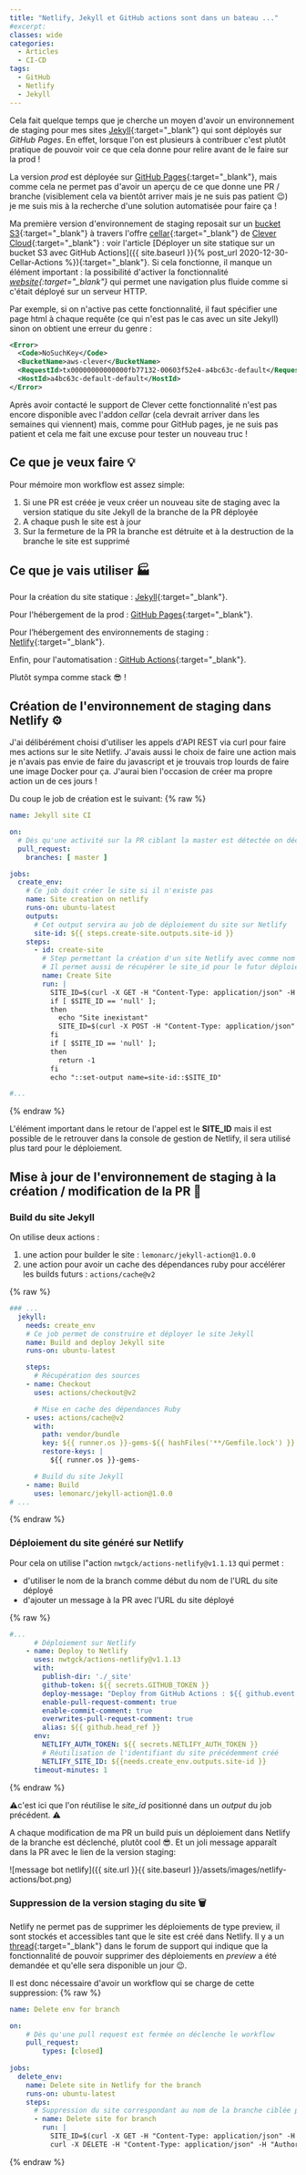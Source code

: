 ```yaml
---
title: "Netlify, Jekyll et GitHub actions sont dans un bateau ..."
#excerpt: 
classes: wide
categories:
  - Articles
  - CI-CD
tags:
  - GitHub
  - Netlify
  - Jekyll
---
```

Cela fait quelque temps que je cherche un moyen d'avoir un environnement de staging pour mes sites [Jekyll](https://jekyllrb.com/){:target="_blank"} qui sont déployés sur *GitHub Pages*.
En effet, lorsque l'on est plusieurs à contribuer c'est plutôt pratique de pouvoir voir ce que cela donne pour relire avant de le faire sur la prod !

La version *prod* est déployée sur [GitHub Pages](https://pages.github.com/){:target="_blank"}, mais comme cela ne permet pas d'avoir un aperçu de ce que donne une PR / branche (visiblement cela va bientôt arriver mais je ne suis pas patient :wink:) je me suis mis à la recherche d'une solution automatisée pour faire ça !

Ma première version d'environnement de staging reposait sur un [bucket S3](https://docs.aws.amazon.com/AmazonS3/latest/dev/UsingBucket.html){:target="_blank"} à travers l'offre [cellar](https://www.clever-cloud.com/doc/deploy/addon/cellar/){:target="_blank"} de [Clever Cloud](https://www.clever-cloud.com/){:target="_blank"} : voir l'article [Déployer un site statique sur un bucket S3 avec GitHub Actions]({{ site.baseurl }}{% post_url 2020-12-30-Cellar-Actions %}){:target="_blank"}.
Si cela fonctionne, il manque un élément important : la possibilité d'activer la fonctionnalité *[website](https://docs.aws.amazon.com/AmazonS3/latest/userguide/EnableWebsiteHosting.html){:target="_blank"}* qui permet une navigation plus fluide comme si c'était déployé sur un serveur HTTP.

Par exemple, si on n'active pas cette fonctionnalité, il faut spécifier une page html à chaque requête (ce qui n'est pas le cas avec un site Jekyll) sinon on obtient une erreur du genre :
```xml
<Error>
  <Code>NoSuchKey</Code>
  <BucketName>aws-clever</BucketName>
  <RequestId>tx00000000000000fb77132-00603f52e4-a4bc63c-default</RequestId>
  <HostId>a4bc63c-default-default</HostId>
</Error>
```
Après avoir contacté le support de Clever cette fonctionnalité n'est pas encore disponible avec l'addon *cellar* (cela devrait arriver dans les semaines qui viennent) mais, comme pour GitHub pages, je ne suis pas patient et cela me fait une excuse pour tester un nouveau truc !

## Ce que je veux faire :bulb:
Pour mémoire mon workflow est assez simple:
1. Si une PR est créée je veux créer un nouveau site de staging avec la version statique du site Jekyll de la branche de la PR déployée
1. A chaque push le site est à jour
1. Sur la fermeture de la PR la branche est détruite et à la destruction de la branche le site est supprimé

## Ce que je vais utiliser :factory:
Pour la création du site statique : [Jekyll](https://jekyllrb.com/){:target="_blank"}.

Pour l'hébergement de la prod : [GitHub Pages](https://pages.github.com/){:target="_blank"}.

Pour l’hébergement des environnements de staging : [Netlify](https://www.netlify.com/){:target="_blank"}.

Enfin, pour l'automatisation : [GitHub Actions](https://github.com/features/actions){:target="_blank"}.

Plutôt sympa comme stack :sunglasses: !

## Création de l'environnement de staging dans Netlify :gear:

J'ai délibérément choisi d'utiliser les appels d'API REST via curl pour faire mes actions sur le site Netlify.
J'avais aussi le choix de faire une action mais je n'avais pas envie de faire du javascript et je trouvais trop lourds de faire une image Docker pour ça.
J'aurai bien l'occasion de créer ma propre action un de ces jours !

Du coup le job de création est le suivant:
{% raw %}
```yaml
name: Jekyll site CI

on:
  # Dès qu'une activité sur la PR ciblant la master est détectée on déclenche le workflow
  pull_request:
    branches: [ master ]

jobs:
  create_env:
    # Ce job doit créer le site si il n'existe pas
    name: Site creation on netlify
    runs-on: ubuntu-latest
    outputs:
      # Cet output servira au job de déploiement du site sur Netlify
      site-id: ${{ steps.create-site.outputs.site-id }}    
    steps:
      - id: create-site
        # Step permettant la création d'un site Netlify avec comme nom le nom de la branche ciblé par la PR
        # Il permet aussi de récupérer le site_id pour le futur déploiement.
        name: Create Site
        run: |
          SITE_ID=$(curl -X GET -H "Content-Type: application/json" -H "Authorization: Bearer ${{ secrets.NETLIFY_AUTH_TOKEN }}" https://api.netlify.com/api/v1/sites?name=${{github.head_ref}} | jq --raw-output '.[0].id')
          if [ $SITE_ID == 'null' ];
          then
            echo "Site inexistant"
            SITE_ID=$(curl -X POST -H "Content-Type: application/json" -H "Authorization: Bearer ${{ secrets.NETLIFY_AUTH_TOKEN }}" -d '{"name": "${{github.head_ref}}"}' https://api.netlify.com/api/v1/sites | jq --raw-output '.id')
          fi
          if [ $SITE_ID == 'null' ];
          then
            return -1
          fi
          echo "::set-output name=site-id::$SITE_ID"

#...
```
{% endraw %}

L'élément important dans le retour de l'appel est le **SITE_ID** mais il est possible de le retrouver dans la console de gestion de Netlify, il sera utilisé plus tard pour le déploiement.

## Mise à jour de l'environnement de staging à la création / modification de la PR :rocket:
### Build du site Jekyll
On utilise deux actions : 
1. une action pour builder le site : `lemonarc/jekyll-action@1.0.0`
1. une action pour avoir un cache des dépendances ruby pour accélérer les builds futurs : `actions/cache@v2`

{% raw %}
```yaml
### ... 
  jekyll:
    needs: create_env
    # Ce job permet de construire et déployer le site Jekyll
    name: Build and deploy Jekyll site
    runs-on: ubuntu-latest

    steps:
      # Récupération des sources
    - name: Checkout
      uses: actions/checkout@v2

      # Mise en cache des dépendances Ruby
    - uses: actions/cache@v2
      with:
        path: vendor/bundle
        key: ${{ runner.os }}-gems-${{ hashFiles('**/Gemfile.lock') }}
        restore-keys: |
          ${{ runner.os }}-gems-

      # Build du site Jekyll    
    - name: Build
      uses: lemonarc/jekyll-action@1.0.0
# ...      
```
{% endraw %}

### Déploiement du site généré sur Netlify
Pour cela on utilise l"action `nwtgck/actions-netlify@v1.1.13` qui permet :
- d'utiliser le nom de la branch comme début du nom de l'URL du site déployé
- d'ajouter un message à la PR avec l'URL du site déployé

{% raw %}
```yaml
#...
      # Déploiement sur Netlify
    - name: Deploy to Netlify
      uses: nwtgck/actions-netlify@v1.1.13
      with:
        publish-dir: './_site'
        github-token: ${{ secrets.GITHUB_TOKEN }}
        deploy-message: "Deploy from GitHub Actions : ${{ github.event.pull_request.title }}"
        enable-pull-request-comment: true
        enable-commit-comment: true
        overwrites-pull-request-comment: true
        alias: ${{ github.head_ref }}
      env:
        NETLIFY_AUTH_TOKEN: ${{ secrets.NETLIFY_AUTH_TOKEN }}
        # Réutilisation de l'identifiant du site précédemment créé
        NETLIFY_SITE_ID: ${{needs.create_env.outputs.site-id }}
      timeout-minutes: 1
```
{% endraw %}

:warning:c'est ici que l'on réutilise le *site_id* positionné dans un *output* du job précédent. :warning:

A chaque modification de ma PR un build puis un déploiement dans Netlify de la branche est déclenché, plutôt cool :sunglasses:.
Et un joli message apparaît dans la PR avec le lien de la version staging:

![message bot netlify]({{ site.url }}{{ site.baseurl }}/assets/images/netlify-actions/bot.png)

### Suppression de la version staging du site :wastebasket:
Netlify ne permet pas de supprimer les déploiements de type preview, il sont stockés et accessibles tant que le site est créé dans Netlify.
Il y a un [thread](https://answers.netlify.com/t/does-each-deploy-preview-stay-available-forever/12601){:target="_blank"} dans le forum de support qui indique que la fonctionnalité de pouvoir supprimer des déploiements en *preview* a été demandée et qu'elle sera disponible un jour :wink:.

Il est donc nécessaire d'avoir un workflow qui se charge de cette suppression:
{% raw %}
```yaml
name: Delete env for branch

on:
    # Dès qu'une pull request est fermée on déclenche le workflow
    pull_request:
        types: [closed]
    
jobs:
  delete_env:
    name: Delete site in Netlify for the branch
    runs-on: ubuntu-latest
    steps:
      # Suppression du site correspondant au nom de la branche ciblée par la PR
      - name: Delete site for branch
        run: |
          SITE_ID=$(curl -X GET -H "Content-Type: application/json" -H "Authorization: Bearer ${{ secrets.NETLIFY_AUTH_TOKEN }}" https://api.netlify.com/api/v1/sites?name=${{github.head_ref}} | jq --raw-output '.[0].id')
          curl -X DELETE -H "Content-Type: application/json" -H "Authorization: Bearer ${{ secrets.NETLIFY_AUTH_TOKEN }}" https://api.netlify.com/api/v1/sites/$SITE_ID
```
{% endraw %}
